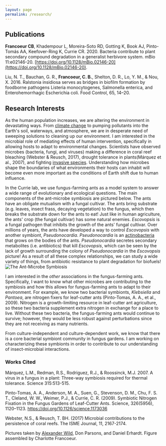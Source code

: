 ```yaml
---
layout: page
permalink: /research/
---
```


## Publications 
**Francoeur CB**, Khadempour L, Moreira-Soto RD, Gotting K, Book AJ, Pinto-Tomás AA, Keefover-Ring K, Currie CR. 2020. Bacteria contribute to plant secondary compound degradation in a generalist herbivore system. mBio 11:e02146-20. [https://doi.org/10.1128/mBio.02146-20](https://doi.org/10.1128/mBio.02146-20).  

Liu, N. T., Bauchan, G. R., **Francoeur, C. B.**, Shelton, D. R., Lo, Y. M., & Nou, X. 2016. Ralstonia insidiosa serves as bridges in biofilm formation by foodborne pathogens Listeria monocytogenes, Salmonella enterica, and Enterohemorrhagic Escherichia coli. Food Control, 65, 14–20.  

## Research Interests 
As the human population increases, we are altering the environment in devastating ways. From [climate change](https://flic.kr/p/W3wPeE) to pumping pollutants into the Earth's soil, waterways, and atmosphere, we are in desperate need of sweeping solutions to cleaning up our environment. I am interested in the microbial role of mediating effects of human intervention, specifically in allowing hosts to adapt to environmental changes. Scientists have observed microbes (bacteria, fungi, and viruses) making a difference in coral reef bleaching (Webster & Reusch, 2017), drought tolerance in plants(Márquez et al., 2007), and fighting [invasive species](http://www.apsnet.org/publications/apsnetfeatures/Pages/ChestnutBlightDisease.aspx). Understanding how microbes shape the boundaries of what environments their hosts can inhabit will become even more important as the conditions of Earth shift due to human influence.

In the Currie lab, we use fungus-farming ants as a model system to answer a wide range of evolutionary and ecological questions. The main components of the ant-microbe symbiosis are pictured below. The ants have an obligate mutualism with a fungal cultivar. The ants bring substrate (e.g. leaves, insect frass, decaying vegetation) to the fungus, which then breaks the substrate down for the ants to eat! Just like in human agriculture, the ants' crop (the fungal cultivar) has some natural enemies. *Escovopsis* is a fungal pathogen that inhibits the growth of the ants' fungal cultivar.  Over millions of years, the ants have developed a way to control *Escovopsis* with another symbiont, *Pseudonocardia*. *Pseudonocardia* is an [actinobacteria](https://en.wikipedia.org/wiki/Actinobacteria) that grows on the bodies of the ants. *Pseudonocardia* secretes secondary metabolites (i.e. antibiotics) that kill *Escovopsis*, which can be seen by the lack of growth surrounding the colony of *Pseudonocardia* in the *Escovopsis* picture! As a result of all these complex relationships, we can study a wide variety of things, from antibiotic resistance to plant degradation for biofuels!
![The Ant-Microbe Symbiosis](../images/quadripartite_system.png)

I am interested in the *other* associations in the fungus-farming ants. Specifically, I want to know what other microbes are contributing to the symbiosis and how this allows for fungus-farming ants to adapt to their environment. For example, we know two bacterial symbionts, *Klebsiella* and *Pantoea*, are nitrogen fixers for leaf-cutter ants (Pinto-Tomas, A. A., et al., 2009). Nitrogen is a growth-limiting resource in leaf-cutter ant agriculture, so these two bacteria supplement extra nitrogen in exchange for a place to live. Without these two bacteria, the fungus-farming ants would continue to survive; however, they would be less robust against perturbations since they are not receiving as many nutrients.

From culture-independent and culture-dependent work, we know that there is a core bacterial symbiont community in fungus gardens. I am working on characterizing these symbionts in order to contribute to our understanding of insect-microbial interactions.



### Works Cited
Márquez, L.M., Redman, R.S., Rodriguez, R.J., & Roossinck, M.J. 2007. A virus in a fungus in a plant: Three-way symbiosis required for thermal tolerance. Science 315:513-515.

Pinto-Tomas, A. A., Anderson, M. A., Suen, G., Stevenson, D. M., Chu, F. S. T., Cleland, W. W., Weimer, P.J., & Currie, C. R. (2009). Symbiotic Nitrogen Fixation in the Fungus Gardens of Leaf-Cutter Ants. Science, 326(5956), 1120–1123. https://doi.org/10.1126/science.1173036

Webster, N.S., & Reusch, T. BH. (2017) Microbial contributions to the persistence of coral reefs. The ISME Journal, 11, 2167-2174.

Pictures taken by [Alexander Wild](http://www.alexanderwild.com/), Don Parsons, and Daniel Erhardt. Figure assembled by Charlotte Francoeur.

